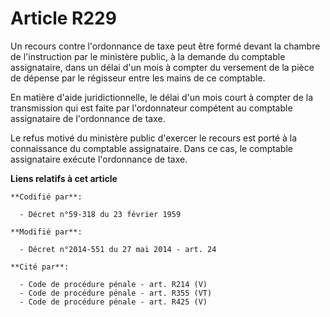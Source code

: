 # Article R229

Un recours contre l'ordonnance de taxe peut être formé devant la chambre de l'instruction par le ministère public, à la
demande du comptable assignataire, dans un délai d'un mois à compter du versement de la pièce de dépense par le régisseur
entre les mains de ce comptable. 

En matière d'aide juridictionnelle, le délai d'un mois court à compter de la transmission qui est faite par l'ordonnateur
compétent au comptable assignataire de l'ordonnance de taxe. 

Le refus motivé du ministère public d'exercer le recours est porté à la connaissance du comptable assignataire. Dans ce cas,
le comptable assignataire exécute l'ordonnance de taxe.

**Liens relatifs à cet article**

	**Codifié par**:

	  - Décret n°59-318 du 23 février 1959

	**Modifié par**:

	  - Décret n°2014-551 du 27 mai 2014 - art. 24

	**Cité par**:

	  - Code de procédure pénale - art. R214 (V)
	  - Code de procédure pénale - art. R355 (VT)
	  - Code de procédure pénale - art. R425 (V)

